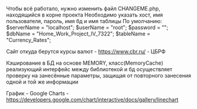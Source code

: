 Чтобы всё работало, нужно изменить файл CHANGEME.php, находящийся в корне проекта
Необходимо указать хост, имя пользователя, пароль, имя бд и имя таблицы
По умолчанию:	$serverName = "localhost";
  		$userName   = "root";
  		$password   = "";
  		$dbName     = "Home_Work_Project_IV_7322";
  		$tableName  = "Currency_Rates";

Сайт откуда берутся курсы валют   - https://www.cbr.ru/ - ЦБРФ

Кэширование в БД на основе MEMORY, класс(MemoryCache) реализующий интерфейс между 
библиотекой и бд осуществляет проверку на занесённые параметры, защищая от повторного
занесения одной и той же информации

График - Google Charts - https://developers.google.com/chart/interactive/docs/gallery/linechart
